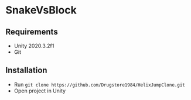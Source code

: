 # SnakeVsBlock
## Requirements

* Unity 2020.3.2f1
* Git

## Installation

* Run `git clone https://github.com/Drugstore1984/HelixJumpClone.git`
* Open project in Unity
